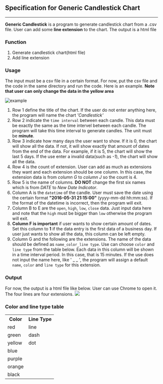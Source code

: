 ## Specification for Generic Candlestick Chart ##
---
**Generic Candlestick** is a program to generate candlestick chart from a .csv file. User can add some **line extension** to the chart. The output is a html file

### Function
1. Generate candlestick chart(html file)
2. Add line extension

### Usage
The input must be a csv file in a certain format. For now, put the csv file and the code in the same directory and run the code. Here is an example. **Note that user can only change the data in the yellow area**

![example](./ExampleData.png)

1. Row 1 define the title of the chart. If the user do not enter anything here, the program will name the chart *'Candlestick'*
2. Row 2 indicate the `time interval` between each candle. This data must be exactly the same as the time intervel between each candle. The program will take this time interval to generate candles. The unit must be **minute**.
3. Row 3 indicate how many days the user want to show. If it is 0, the chart will show all the data. If not, it will show exactly that amount of dates from the end of the data. For example, if it is 5, the chart will show the last 5 days. If the use enter a invalid data(such as *-1*), the chart will show all the data. 
4. Row 4 is the count of extension. User can add as much as extensions they want and each extension should be one column. In this case, the extension data is from *column G* to *column J* so the count is 4.
5. Row 5 is the name of columns. **DO NOT** change the first six names which is from *DATE* to *New Date Indicator*. 
6. Column A is the `datetime` of the candle. User must save the date using the certain format **"2016-05-31 21:15:00"** (yyyy-mm-dd hh:mm:ss). If the format of the datetime is incorrect, then the program will exit.
7. Column B to E are the `open`, `high`, `low`, `close` data. Just input data here and note that the `high` must be bigger than `low` otherwise the program will exit.
8. **Column F is important** if user wants to show certain amount of dates. Set this column to **1** if the data entry is the first data of a business day. If user just wants to show all the data, this column can be left empty.
9. Column G and the following are the extensions. The name of the data should be defined as `name_color_line type`. Use can choose `color` and `line type` from the table below. Each data in this column will be shown in a time interval period. In this case, that is 15 minutes. If the use does not input the name here, like ' _ _ ', the program will assign a default `name`, `color` and `line type` for this extension.

### Output
For now, the output is a html file like below. User can use Chrome to open it. The four lines are four extensions.
![](./ExampleOutput.png)

### Color and line type table

<table>
  <tr>
    <th>Color</th>
    <th>Line Type</th>
  </tr>
  <tr>
    <td>red</td>
    <td>line</td>
  </tr>
  <tr>
    <td>green</td>
    <td>dash</td>
  </tr>
  <tr>
    <td>yellow</td>
    <td>dot</td>
  </tr>
  <tr>
    <td>blue</td>
    <td></td>
  </tr>
  <tr>
    <td>purple</td>
    <td></td>
  </tr>
  <tr>
    <td>orange</td>
    <td></td>
  </tr>
  <tr>
    <td>black</td>
    <td></td>
  </tr>
</table>
